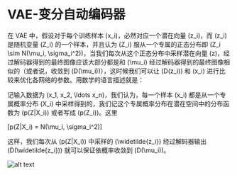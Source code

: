 # VAE-变分自动编码器
在 VAE 中，假设对于每个训练样本 \(x_i\)，必然对应一个潜在向量 \(z_i\)，而 \(z_i\) 是随机变量 \(Z_i\) 的一个样本，并且认为 \(Z_i\) 服从一个专属的正态分布即 \(Z_i \sim N(\mu_i, \sigma_i^2)\)，当我们每次从这个正态分布中采样潜在向量 \(z\)，经过解码器得到的最终图像应该大部分都是和 \(\mu_i\) 经过解码器得到的最终图像相似的（或者说，收敛到 \(D(\mu_i)\)），这时候我们可以让 \(D(z_i)\) 和 \(x_i\) 进行比较来优化各网络的参数。用数学的语言描述就是：

记输入数据为 \(x_1, x_2, \ldots x_n\)，我们认为，每一个样本 \(x_i\) 都是从一个专属概率分布 \(X_i\) 中采样得到的，我们记这个专属概率分布在潜在空间中的分布函数为 \(p(Z|X_i)\) 或者写成 \(p(Z_i)\)。这里

\[p(Z|X_i) = N(\mu_i, \sigma_i^2)\]

这样，我们每次从 \(p(Z|X_i)\) 中采样的 \(\widetilde{z_i}\) 经过解码器输出 \(D(\widetilde{z_i})\) 就可以保证依概率收敛到 \(D(\mu_i)\)。

![alt text](image.png)